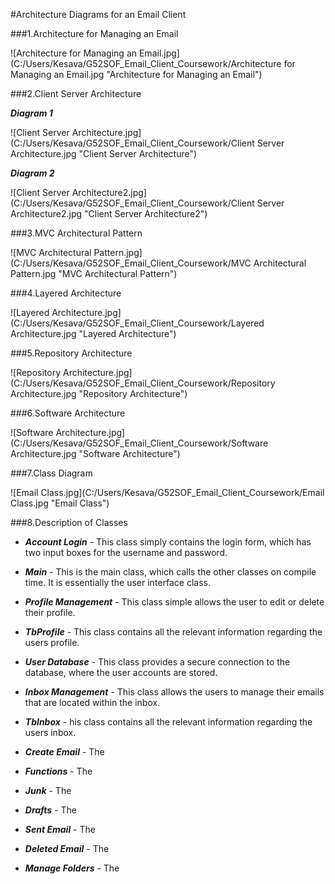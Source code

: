 #Architecture Diagrams for an Email Client 

###1.Architecture for Managing an Email

![Architecture for Managing an Email.jpg](C:/Users/Kesava/G52SOF_Email_Client_Coursework/Architecture for Managing an Email.jpg "Architecture for Managing an Email")   


###2.Client Server Architecture 

**_Diagram 1_**

![Client Server Architecture.jpg](C:/Users/Kesava/G52SOF_Email_Client_Coursework/Client Server Architecture.jpg "Client Server Architecture") 


**_Diagram 2_**

![Client Server Architecture2.jpg](C:/Users/Kesava/G52SOF_Email_Client_Coursework/Client Server Architecture2.jpg "Client Server Architecture2") 

###3.MVC Architectural Pattern 

![MVC Architectural Pattern.jpg](C:/Users/Kesava/G52SOF_Email_Client_Coursework/MVC Architectural Pattern.jpg "MVC Architectural Pattern")


###4.Layered Architecture

![Layered Architecture.jpg](C:/Users/Kesava/G52SOF_Email_Client_Coursework/Layered Architecture.jpg "Layered Architecture")


###5.Repository Architecture

![Repository Architecture.jpg](C:/Users/Kesava/G52SOF_Email_Client_Coursework/Repository Architecture.jpg "Repository Architecture")


###6.Software Architecture

![Software Architecture.jpg](C:/Users/Kesava/G52SOF_Email_Client_Coursework/Software Architecture.jpg "Software Architecture")


###7.Class Diagram

![Email Class.jpg](C:/Users/Kesava/G52SOF_Email_Client_Coursework/Email Class.jpg "Email Class")


###8.Description of Classes

- **_Account Login_** - This class simply contains the login form, which has two  input boxes for the username and password. 

- **_Main_** - This is the main class, which calls the other classes on compile time. It is essentially the user interface class. 

- **_Profile Management_** - This class simple allows the user to edit or delete their profile.

- **_TbProfile_** - This class contains all the relevant information regarding the users profile. 

- **_User Database_** - This class provides a secure connection to the database, where the user accounts are stored. 

- **_Inbox Management_** - This class allows the users to manage their emails that are located within the inbox.

- **_TbInbox_** - his class contains all the relevant information regarding the users inbox. 

- **_Create Email_** - The

- **_Functions_** - The

- **_Junk_** - The

- **_Drafts_** - The

- **_Sent Email_** - The

- **_Deleted Email_** - The

- **_Manage Folders_** - The



